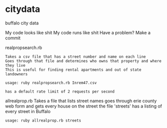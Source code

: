 citydata
========

buffalo city data

My code looks like shit
My code runs like shit
Have a problem?
Make a commit

realpropsearch.rb

    Takes a csv file that has a street number and name on each line
    Goes through that file and determines who owns that property and where they live
    This is useful for finding rental apartments and out of state landowners

    usage: ruby realpropsearch.rb Inrem47.csv

    has a default rate limit of 2 requests per second

allrealprop.rb
    Takes a file that lists street names
    goes through erie county web form and gets every house on the street
    the file 'streets' has a listing of every street in Buffalo

    usage: ruby allrealprop.rb streets
